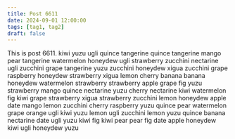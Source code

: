 ```yaml
---
title: Post 6611
date: 2024-09-01 12:00:00
tags: [tag1, tag2]
draft: false
---
```

This is post 6611.
kiwi
yuzu
ugli
quince
tangerine
quince
tangerine
mango
pear
tangerine
watermelon
honeydew
ugli
strawberry
zucchini
nectarine
ugli
zucchini
grape
tangerine
yuzu
zucchini
honeydew
xigua
zucchini
grape
raspberry
honeydew
strawberry
xigua
lemon
cherry
banana
banana
honeydew
watermelon
strawberry
strawberry
apple
grape
fig
yuzu
strawberry
mango
quince
nectarine
yuzu
cherry
nectarine
kiwi
watermelon
fig
kiwi
grape
strawberry
xigua
strawberry
zucchini
lemon
honeydew
apple
date
mango
lemon
zucchini
cherry
raspberry
yuzu
quince
pear
watermelon
grape
orange
ugli
kiwi
yuzu
lemon
ugli
zucchini
lemon
yuzu
quince
banana
nectarine
date
ugli
yuzu
kiwi
fig
kiwi
pear
pear
fig
date
apple
honeydew
kiwi
ugli
honeydew
yuzu
